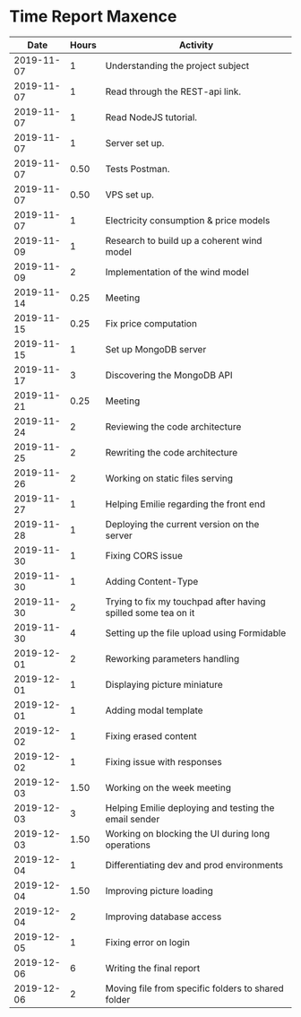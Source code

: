 # Time Report Maxence

| Date  |      Hours    | Activity                                                      |
| ----------- | ------- |----------------------------------------------------------------
| 2019-11-07  | 1       | Understanding the project subject                             |
| 2019-11-07  | 1       | Read through the REST-api link.                               |
| 2019-11-07  | 1       | Read NodeJS tutorial.                                         |
| 2019-11-07  | 1       | Server set up.                                                |
| 2019-11-07  | 0.50    | Tests Postman.                                                |
| 2019-11-07  | 0.50    | VPS set up.                                                   |
| 2019-11-07  | 1       | Electricity consumption & price models                        |
| 2019-11-09  | 1       | Research to build up a coherent wind model                    |
| 2019-11-09  | 2       | Implementation of the wind model                              |
| 2019-11-14  | 0.25    | Meeting                                                       |
| 2019-11-15  | 0.25    | Fix price computation                                         |
| 2019-11-15  | 1       | Set up MongoDB server                                         |
| 2019-11-17  | 3       | Discovering the MongoDB API                                   |
| 2019-11-21  | 0.25    | Meeting                                                       |
| 2019-11-24  | 2       | Reviewing the code architecture                               |
| 2019-11-25  | 2       | Rewriting the code architecture                               |
| 2019-11-26  | 2       | Working on static files serving                               |
| 2019-11-27  | 1       | Helping Emilie regarding the front end                        |
| 2019-11-28  | 1       | Deploying the current version on the server                   |
| 2019-11-30  | 1       | Fixing CORS issue                                             |
| 2019-11-30  | 1       | Adding Content-Type                                           |
| 2019-11-30  | 2       | Trying to fix my touchpad after having spilled some tea on it |
| 2019-11-30  | 4       | Setting up the file upload using Formidable                   |
| 2019-12-01  | 2       | Reworking parameters handling                                 |
| 2019-12-01  | 1       | Displaying picture miniature                                  |
| 2019-12-01  | 1       | Adding modal template                                         |
| 2019-12-02  | 1       | Fixing erased content                                         |
| 2019-12-02  | 1       | Fixing issue with responses                                   |
| 2019-12-03  | 1.50    | Working on the week meeting                                   |
| 2019-12-03  | 3       | Helping Emilie deploying and testing the email sender         |
| 2019-12-03  | 1.50    | Working on blocking the UI during long operations             |
| 2019-12-04  | 1       | Differentiating dev and prod environments                     |
| 2019-12-04  | 1.50    | Improving picture loading                                     |
| 2019-12-04  | 2       | Improving database access                                     |
| 2019-12-05  | 1       | Fixing error on login                                         |
| 2019-12-06  | 6       | Writing the final report                                      |
| 2019-12-06  | 2       | Moving file from specific folders to shared folder            |